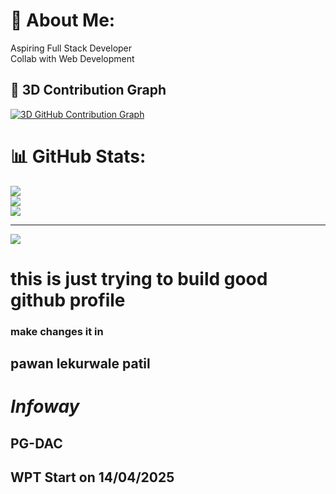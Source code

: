# 💫 About Me:
Aspiring Full Stack Developer <br>Collab with Web Development

## 🧠 3D Contribution Graph

[![3D GitHub Contribution Graph](https://gh-contribution-chart.vercel.app/api?username=plpatil1&theme=react-dark&fontSize=100&rotate=0)](https://github.com/plpatil1)




# 📊 GitHub Stats:
![](https://github-readme-stats.vercel.app/api?username=plpatil1&theme=merko&hide_border=true&include_all_commits=true&count_private=true)<br/>
![](https://nirzak-streak-stats.vercel.app/?user=plpatil1&theme=merko&hide_border=true)<br/>
![](https://github-readme-stats.vercel.app/api/top-langs/?username=plpatil1&theme=merko&hide_border=true&include_all_commits=true&count_private=true&layout=compact)

---
[![](https://visitcount.itsvg.in/api?id=plpatil1&icon=0&color=0)](https://visitcount.itsvg.in)

<!-- Proudly created with GPRM ( https://gprm.itsvg.in ) -->
# this is just trying to build good github profile
### make changes it in 
## pawan lekurwale patil
# _Infoway_

## PG-DAC
## WPT Start on 14/04/2025
